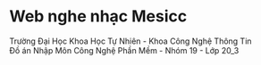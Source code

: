 # Web nghe nhạc Mesicc
Trường Đại Học Khoa Học Tự Nhiên - Khoa Công Nghệ Thông Tin\
Đồ án Nhập Môn Công Nghệ Phần Mềm - Nhóm 19 - Lớp 20_3
